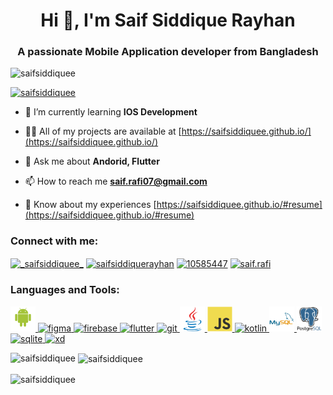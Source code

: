 <h1 align="center">Hi 👋, I'm Saif Siddique Rayhan</h1>
<h3 align="center">A passionate Mobile Application developer from Bangladesh</h3>

<p align="left"> <img src="https://komarev.com/ghpvc/?username=saifsiddiquee&label=Profile%20views&color=0e75b6&style=flat" alt="saifsiddiquee" /> </p>

<p align="left"> <a href="https://github.com/ryo-ma/github-profile-trophy"><img src="https://github-profile-trophy.vercel.app/?username=saifsiddiquee" alt="saifsiddiquee" /></a> </p>

- 🌱 I’m currently learning **IOS Development**

- 👨‍💻 All of my projects are available at [https://saifsiddiquee.github.io/](https://saifsiddiquee.github.io/)

- 💬 Ask me about **Andorid, Flutter**

- 📫 How to reach me **saif.rafi07@gmail.com**

- 📄 Know about my experiences [https://saifsiddiquee.github.io/#resume](https://saifsiddiquee.github.io/#resume)

<h3 align="left">Connect with me:</h3>
<p align="left">
<a href="https://twitter.com/_saifsiddiquee_" target="blank"><img align="center" src="https://raw.githubusercontent.com/rahuldkjain/github-profile-readme-generator/master/src/images/icons/Social/twitter.svg" alt="_saifsiddiquee_" height="30" width="40" /></a>
<a href="https://linkedin.com/in/saifsiddiquerayhan" target="blank"><img align="center" src="https://raw.githubusercontent.com/rahuldkjain/github-profile-readme-generator/master/src/images/icons/Social/linked-in-alt.svg" alt="saifsiddiquerayhan" height="30" width="40" /></a>
<a href="https://stackoverflow.com/users/10585447" target="blank"><img align="center" src="https://raw.githubusercontent.com/rahuldkjain/github-profile-readme-generator/master/src/images/icons/Social/stack-overflow.svg" alt="10585447" height="30" width="40" /></a>
<a href="https://fb.com/saif.rafi" target="blank"><img align="center" src="https://raw.githubusercontent.com/rahuldkjain/github-profile-readme-generator/master/src/images/icons/Social/facebook.svg" alt="saif.rafi" height="30" width="40" /></a>
</p>

<h3 align="left">Languages and Tools:</h3>
<p align="left"> <a href="https://developer.android.com" target="_blank" rel="noreferrer"> <img src="https://raw.githubusercontent.com/devicons/devicon/master/icons/android/android-original-wordmark.svg" alt="android" width="40" height="40"/> </a> <a href="https://www.figma.com/" target="_blank" rel="noreferrer"> <img src="https://www.vectorlogo.zone/logos/figma/figma-icon.svg" alt="figma" width="40" height="40"/> </a> <a href="https://firebase.google.com/" target="_blank" rel="noreferrer"> <img src="https://www.vectorlogo.zone/logos/firebase/firebase-icon.svg" alt="firebase" width="40" height="40"/> </a> <a href="https://flutter.dev" target="_blank" rel="noreferrer"> <img src="https://www.vectorlogo.zone/logos/flutterio/flutterio-icon.svg" alt="flutter" width="40" height="40"/> </a> <a href="https://git-scm.com/" target="_blank" rel="noreferrer"> <img src="https://www.vectorlogo.zone/logos/git-scm/git-scm-icon.svg" alt="git" width="40" height="40"/> </a> <a href="https://www.java.com" target="_blank" rel="noreferrer"> <img src="https://raw.githubusercontent.com/devicons/devicon/master/icons/java/java-original.svg" alt="java" width="40" height="40"/> </a> <a href="https://developer.mozilla.org/en-US/docs/Web/JavaScript" target="_blank" rel="noreferrer"> <img src="https://raw.githubusercontent.com/devicons/devicon/master/icons/javascript/javascript-original.svg" alt="javascript" width="40" height="40"/> </a> <a href="https://kotlinlang.org" target="_blank" rel="noreferrer"> <img src="https://www.vectorlogo.zone/logos/kotlinlang/kotlinlang-icon.svg" alt="kotlin" width="40" height="40"/> </a> <a href="https://www.mysql.com/" target="_blank" rel="noreferrer"> <img src="https://raw.githubusercontent.com/devicons/devicon/master/icons/mysql/mysql-original-wordmark.svg" alt="mysql" width="40" height="40"/> </a> <a href="https://www.postgresql.org" target="_blank" rel="noreferrer"> <img src="https://raw.githubusercontent.com/devicons/devicon/master/icons/postgresql/postgresql-original-wordmark.svg" alt="postgresql" width="40" height="40"/> </a> <a href="https://www.sqlite.org/" target="_blank" rel="noreferrer"> <img src="https://www.vectorlogo.zone/logos/sqlite/sqlite-icon.svg" alt="sqlite" width="40" height="40"/> </a> <a href="https://www.adobe.com/products/xd.html" target="_blank" rel="noreferrer"> <img src="https://cdn.worldvectorlogo.com/logos/adobe-xd.svg" alt="xd" width="40" height="40"/> </a> </p>

<p><img align="left" src="https://github-readme-stats.vercel.app/api/top-langs?username=saifsiddiquee&show_icons=true&theme=onedark&locale=en&layout=compact" alt="saifsiddiquee" /></p>

<p>&nbsp;<img align="center" src="https://github-readme-stats.vercel.app/api?username=saifsiddiquee&show_icons=true&theme=onedark&locale=en" alt="saifsiddiquee" /></p>

<p><img align="center" src="https://github-readme-streak-stats.herokuapp.com/?user=saifsiddiquee&theme=dark" alt="saifsiddiquee" /></p>
